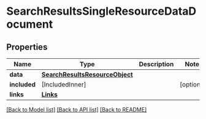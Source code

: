 # SearchResultsSingleResourceDataDocument

## Properties
Name | Type | Description | Notes
------------ | ------------- | ------------- | -------------
**data** | [**SearchResultsResourceObject**](SearchResultsResourceObject.md) |  | 
**included** | [IncludedInner] |  | [optional] 
**links** | [**Links**](Links.md) |  | 

[[Back to Model list]](../README.md#documentation-for-models) [[Back to API list]](../README.md#documentation-for-api-endpoints) [[Back to README]](../README.md)


